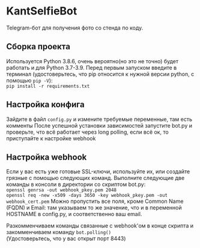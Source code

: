 # KantSelfieBot  
Telegram-бот для получения фото со стенда по коду.  
## Сборка проекта
Используется Python 3.8.6, очень вероятно(но это не точно) будет 
работать и для Python 3.7-3.9.
Перед первым запуском введите в терминал (удостоверьтесь, 
что pip относится к нужной версии python, с помощью `pip -V`):  
`pip install -r requirements.txt`  
## Настройка конфига
Зайдите в файл `config.py` и измените требуемые переменные, там есть комменты
После успешной установки зависимостей запустите bot.py и проверьте, 
что всё работает через long polling, если всё ок, то приступайте к настройке webhook
## Настройка webhook
Если у вас есть уже готовые SSL-ключи, используйте их, или создайте грязные с помощью следующих команд.
Выполните следующие две команды в консоли в директории со скриптом bot.py:  
`openssl genrsa -out webhook_pkey.pem 2048`  
`openssl req -new -x509 -days 3650 -key webhook_pkey.pem -out webhook_cert.pem`
Можно пропустить все поля, кроме Common Name (FQDN) и Email: там указываем то же значение, 
что и в переменной HOSTNAME в config.py, и соответственно ваш email.

Разкомменчиваем команды связанные с webhook'ом в конце скрипта и закомменчиваем команду `bot.polling()`  
(Удостоверьтесь, что у вас открыт порт 8443)